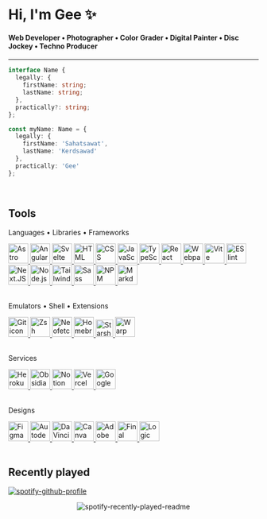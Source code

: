 # Hi, I'm Gee ✨

#### Web Developer • Photographer • Color Grader • Digital Painter • Disc Jockey • Techno Producer

---

```TypeScript
interface Name {
  legally: {
    firstName: string;
    lastName: string;
  },
  practically?: string;
};

const myName: Name = {
  legally: {
    firstName: 'Sahatsawat',
    lastName: 'Kerdsawad'
  },
  practically: 'Gee'
};
```

<br>

## Tools

Languages • Libraries • Frameworks

<div>
  <a
    href="https://astro.build/"
    target="_blank">
      <img
        title="Astro" alt="Astro icon"
        height="40" width="40"
        src="https://astro.js.org/astro.png" />
  </a>
  <a
    href="https://angular.io/"
    target="_blank">
      <img
        title="Angular" alt="Angular icon"
        height="40" width="40"
        src="https://angular.io/assets/images/logos/angular/angular.svg" />
  </a>
  <a
    href="https://svelte.dev/"
    target="_blank">
      <img
        title="Svelte" alt="Svelte icon"
        height="40" width="40"
        src="https://cdn.jsdelivr.net/gh/devicons/devicon/icons/svelte/svelte-original.svg" />
  </a>
  <a
    href="https://developer.mozilla.org/en-US/docs/Web/HTML"
    target="_blank">
      <img
        title="HTML" alt="HTML icon"
        height="40" width="40"
        src="https://cdn.jsdelivr.net/gh/devicons/devicon/icons/html5/html5-plain.svg" />
  </a>
  <a
    href="https://developer.mozilla.org/en-US/docs/Web/CSS"
    target="_blank">
      <img
        title="CSS" alt="CSS icon"
        height="40" width="40" 
        src="https://cdn.jsdelivr.net/gh/devicons/devicon/icons/css3/css3-plain.svg" />
  </a>
  <a
    href="https://developer.mozilla.org/en-US/docs/Web/JavaScript"
    target="_blank">
      <img
        title="JavaScript" alt="JavaScript icon"
        height="40" width="40" 
        src="https://cdn.jsdelivr.net/gh/devicons/devicon/icons/javascript/javascript-plain.svg" />
  </a>
  <a
    href="https://www.typescriptlang.org/"
    target="_blank">
      <img
        title="TypeScript" alt="TypeScript icon"
        height="40" width="40"
        src="https://cdn.jsdelivr.net/gh/devicons/devicon/icons/typescript/typescript-plain.svg" />
  </a>
  <a
    href="https://reactjs.org/"
    target="_blank">
      <img 
        title="React" alt="React icon"
        height="40" width="40" 
        src="https://cdn.jsdelivr.net/gh/devicons/devicon/icons/react/react-original.svg" />
  </a>
  <a
    href="https://webpack.js.org/"
    target="_blank">
      <img
        title="Webpack" alt="Webpack icon"
        height="40" width="40"
        src="https://cdn.jsdelivr.net/gh/devicons/devicon/icons/webpack/webpack-original.svg" />
  </a>
  <a
    href="https://vitejs.dev/"
    target="_blank">
      <img
        title="Vite" alt="Vite icon"
        height="40" width="40"
        src="https://api-frameworks.vercel.sh/framework-logos/vite.svg" />
  </a>
  <a
    href="https://eslint.org/"
    target="_blank">
      <img
        title="ESlint" alt="ESlint icon"
        height="40" width="40"
        src="https://cdn.jsdelivr.net/gh/devicons/devicon/icons/eslint/eslint-original.svg" />
  </a>
  <a
    href="https://nextjs.org/"
    target="_blank">
      <img
        title="Next.JS" alt="Next.JS icon"
        height="40" width="40"
        src="https://seeklogo.com/images/N/next-js-icon-logo-EE302D5DBD-seeklogo.com.png" />
  </a>
  <a
    href="https://nodejs.org/en/about/"
    target="_blank">
      <img
        title="Node.js" alt="Node.js icon"
        height="40" width="40" 
        src="https://cdn.jsdelivr.net/gh/devicons/devicon/icons/nodejs/nodejs-original.svg" />
  </a>
  <a
    href="https://tailwindcss.com/"
    target="_blank">
      <img
        title="TailwindCSS" alt="TailwindCSS icon"
        height="40" width="40"
        src="https://upload.wikimedia.org/wikipedia/commons/thumb/d/d5/Tailwind_CSS_Logo.svg/2048px-Tailwind_CSS_Logo.svg.png" />
  </a>
  <a
    href="https://sass-lang.com/"
    target="_blank">
      <img
        title="Sass" alt="Sass icon"
        height="40" width="40"
        src="https://cdn.jsdelivr.net/gh/devicons/devicon/icons/sass/sass-original.svg" />
  </a>
  <a
    href="https://www.npmjs.com/"
    target="_blank">
      <img
        title="NPM" alt="NPM icon"
        height="40" width="40" 
        src="https://cdn.jsdelivr.net/gh/devicons/devicon/icons/npm/npm-original-wordmark.svg" />
  </a>
  <a
    href="https://www.markdownguide.org/getting-started/"
    target="_blank">
      <img
        title="Markdown" alt="Markdown icon"
        height="40" width="40" 
        src="https://cdn.iconscout.com/icon/free/png-512/markdown-2-458334.png?f=avif&w=256" />
  </a>
</div>
<br>

Emulators • Shell • Extensions

<div>
  <a 
    href="https://git-scm.com/about"
    target="_blank">
      <img 
        title="Git" alt="Git icon"
        height="40" width="40" 
        src="https://cdn.jsdelivr.net/gh/devicons/devicon/icons/git/git-original.svg" />
  </a>
  <a
    href="https://support.apple.com/en-us/HT208050"
    target="_blank">
      <img 
        title="Zsh" alt="Zsh icon"
        height="40" width="40"
        src="https://icon-library.com/images/terminal-icon-png/terminal-icon-png-0.jpg" />
  </a>
  <a 
    href="https://github.com/dylanaraps/neofetch"
    target="_blank">
      <img 
        title="Neofetch" alt="Neofetch icon"
        height="40" width="40"
        src="https://icon-library.com/images/icon-linux/icon-linux-8.jpg" />
  </a>
  <a 
    href="https://github.com/homebrew/"
    target="_blank">
      <img 
        title="Homebrew" alt="Homebrew icon"
        height="40" width="40"
        src="https://avatars.githubusercontent.com/u/1503512?s=200&v=4" />
  </a>
  <a 
    href="https://starship.rs/"
    target="_blank">
      <img 
        title="Starship" alt="Starship icon"
        height="35" width="35"
        src="https://starship.rs/icon.png" />
  </a>
  <a 
    href="https://www.warp.dev/"
    target="_blank">
      <img 
        title="Warp" alt="Warp Terminal icon"
        height="40" width="40"
        src="https://cdn.hackernoon.com/images/k8BF5t8U11R5my0bz3n6LRmj7sN2-2x93fk2.png" />
  </a>
</div>
<br>

Services

<div>
  <a
    href="https://www.heroku.com/"
    target="_blank">
      <img title="Heroku" alt="Heroku icon"
      height="40" width="40" 
      src="https://cdn.jsdelivr.net/gh/devicons/devicon/icons/heroku/heroku-plain.svg" />
  </a>
  <a
    href="https://obsidian.md/"
    target="_blank">
      <img title="Obsidian" alt="Obsidian icon"
      height="40" width="40"
      src="https://play-lh.googleusercontent.com/McJwuNc1Gbs8-XrPCH77Ar-qZMGujN6L0_zb_jv_0oBe2vwnmIboESQjPsTSu1uINbg=w240-h480-rw" />
  </a>
  <a
    href="https://www.notion.so/"
    target="_blank">
      <img title="Notion" alt="Notion icon"
      height="40" width="40"
      src="https://upload.wikimedia.org/wikipedia/commons/thumb/e/e9/Notion-logo.svg/2048px-Notion-logo.svg.png" />
  </a>
  <a
    href="https://vercel.com/"
    target="_blank">
      <img title="Vercel" alt="Vercel icon"
      height="40" width="40"
      src="https://karmanivero.us/assets/images/logo-vercel.png" />
  </a>
  <a
    href="https://cloud.google.com/"
    target="_blank">
      <img title="Google Cloud" alt="Google Cloud icon"
      height="40" width="40"
      src="https://cdn.jsdelivr.net/gh/devicons/devicon/icons/googlecloud/googlecloud-original.svg" />
  </a>
</div>
<br>

Designs

<div>
  <a
    href="https://www.figma.com/"
    target="_blank">
      <img title="Figma" alt="Figma icon"
      height="40" width="40"
      src="https://cdn.jsdelivr.net/gh/devicons/devicon/icons/figma/figma-original.svg" />
  </a>
  <a
    href="https://www.sketchbook.com/"
    target="_blank">
      <img title="Autodesk Sketchbook" alt="Autodesk Sketchbook icon"
      height="40" width="40" 
      src="https://images.squarespace-cdn.com/content/v1/5fb0aea913eba3050d739796/1605414815712-1NCQFW8FON7JSSG9AWFE/sb_icon.c56b2ca.png?format=1500w" />
  </a>
  <a
    href="https://www.blackmagicdesign.com/products/davinciresolve/"
    target="_blank">
      <img title="DaVinci Resolve" alt="DaVinci Resolve icon"
      height="40" width="40" 
      src="https://upload.wikimedia.org/wikipedia/commons/9/90/DaVinci_Resolve_17_logo.svg" />
  </a>
  <a
    href="https://www.canva.com/"
    target="_blank">
      <img title="Canva" alt="Canva icon"
      height="40" width="40" 
      src="https://cdn.jsdelivr.net/gh/devicons/devicon/icons/canva/canva-original.svg" />
  </a>
  <a
    href="https://www.adobe.com/products/photoshop-lightroom-classic.html"
    target="_blank">
      <img title="Adobe Lightroom Classic" alt="Adobe Lightroom Classic icon"
      height="40" width="40" 
      src="https://upload.wikimedia.org/wikipedia/commons/5/56/Adobe_Photoshop_Lightroom_Classic_CC_icon.svg" />
  </a>
  <a
    href="https://www.apple.com/final-cut-pro/"
    target="_blank">
      <img title="Final Cut Pro X" alt="Final Cut Pro X icon"
      height="40" width="40" 
      src="https://upload.wikimedia.org/wikipedia/en/9/9f/2015_Final_Cut_Pro_Logo.png" />
  </a>
  <a
    href="https://www.apple.com/logic-pro/"
    target="_blank">
      <img title="Logic Pro X" alt="Logic Pro X icon"
      height="40" width="40" 
      src="https://help.apple.com/assets/62683745EA7EEB7F4F7E5EFF/6268374AEA7EEB7F4F7E5F3A/en_US/390711ce08c61bf054d3dc4dfb9080ae.png" />
  </a>
</div>
<br>

## Recently played

[![spotify-github-profile](https://spotify-github-profile.kittinanx.com/api/view?uid=22dcwglm3hf3ocwavusfjj6fi&cover_image=true&theme=natemoo-re&show_offline=false&background_color=121212&interchange=true&bar_color=53b14f&bar_color_cover=false)](https://spotify-github-profile.vercel.app/api/view?uid=22dcwglm3hf3ocwavusfjj6fi&redirect=true)

<div align="center">

![spotify-recently-played-readme](https://spotify-recently-played-readme.vercel.app/api?user=22dcwglm3hf3ocwavusfjj6fi&unique=1&width=900)

</div>

